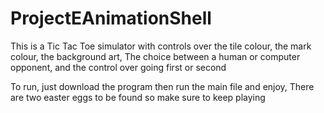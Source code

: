 # ProjectEAnimationShell
This is a Tic Tac Toe simulator with controls over the tile colour, the mark colour, the background art, 
The choice between a human or computer opponent, and the control over going first or second

To run, just download the program then run the main file and enjoy,
There are two easter eggs to be found so make sure to keep playing
